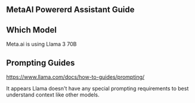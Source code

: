 ## MetaAI Powererd Assistant Guide

## Which Model
Meta.ai is using Llama 3 70B

## Prompting Guides

https://www.llama.com/docs/how-to-guides/prompting/

It appears Llama doesn't have any special prompting requirements to best understand context like other models.
